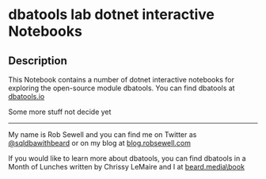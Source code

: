 # dbatools lab dotnet interactive Notebooks

## Description

This Notebook contains a number of dotnet interactive notebooks for exploring the open-source module dbatools. You can find dbatools at [dbatools.io](dbatools.io)

Some more stuff not decide yet


-----
My name is Rob Sewell and you can find me on Twitter as [@sqldbawithbeard](twitter.com\sqldbawithbeard) or on my blog at [blog.robsewell.com](blog.robsewell.com)

If you would like to learn more about dbatools, you can find dbatools in a Month of Lunches written by Chrissy LeMaire and I at [beard.media\book](beard.media\book)
